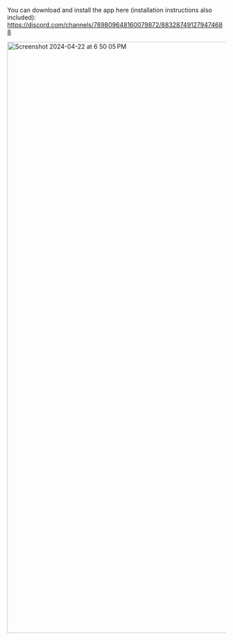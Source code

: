 You can download and install the app here (installation instructions also included): https://discord.com/channels/789809648160079872/883287491279474688

<img width="1361" alt="Screenshot 2024-04-22 at 6 50 05 PM" src="https://github.com/notzippy/MagicLaser/assets/10296053/3e77bd3d-e598-4599-a1b5-0bffde9888b2">
